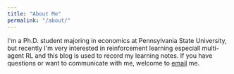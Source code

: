 ```yaml
---
title: "About Me"
permalink: "/about/"
---
```

I'm a Ph.D. student majoring in economics at Pennsylvania State University, but recently I'm very interested in reinforcement learning especiall multi-agent RL and this blog is used to record my learning notes. If you have questions or want to communicate with me, welcome to [email](wzz10@psu.edu) me.